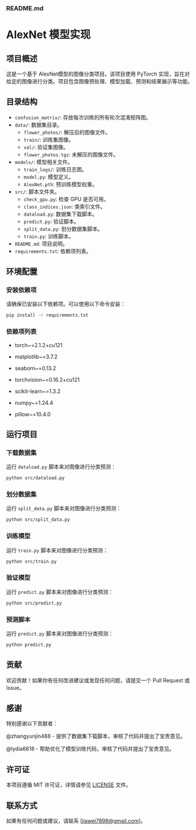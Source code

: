 ### README.md

# AlexNet 模型实现

## 项目概述

这是一个基于 AlexNet模型的图像分类项目。该项目使用 PyTorch 实现，旨在对给定的图像进行分类。项目包含图像预处理、模型加载、预测和结果展示等功能。

## 目录结构
- `confusion_matrix/`: 存放每次训练的所有轮次混淆矩阵图。
- `data/`: 数据集目录。
  - `flower_photos/`: 解压后的图像文件。
  - `train/`: 训练集图像。
  - `val/`: 验证集图像。
  - `flower_photos.tgz`: 未解压的图像文件。
- `models/`: 模型相关文件。
  - `train_logs/`: 训练日志图。
  - `model.py`: 模型定义。
  - `AlexNet.pth`: 预训练模型权重。
- `src/`: 脚本文件夹。
  - `check_gpu.py`: 检查 GPU 是否可用。
  - `class_indices.json`: 类索引文件。
  - `dataload.py`: 数据集下载脚本。
  - `predict.py`: 验证脚本。
  - `split_data.py`: 划分数据集脚本。
  - `train.py`: 训练脚本。
- `README.md`: 项目说明。
- `requirements.txt`: 依赖项列表。

## 环境配置

### 安装依赖项

请确保已安装以下依赖项。可以使用以下命令安装：

```sh
pip install -r requirements.txt
```

### 依赖项列表

- torch~=2.1.2+cu121

- matplotlib~=3.7.2
- seaborn~=0.13.2
- torchvision~=0.16.2+cu121
- scikit-learn~=1.3.2
- numpy~=1.24.4
- pillow~=10.4.0

## 运行项目

### 下载数据集

运行 `dataload.py` 脚本来对图像进行分类预测：

```sh
python src/dataload.py
```
### 划分数据集

运行 `split_data.py` 脚本来对图像进行分类预测：

```sh
python src/split_data.py
```
### 训练模型

运行 `train.py` 脚本来对图像进行分类预测：

```sh
python src/train.py
```
### 验证模型

运行 `predict.py` 脚本来对图像进行分类预测：

```sh
python src/predict.py
```
### 预测脚本

运行 `predict.py` 脚本来对图像进行分类预测：

```sh
python predict.py
```

## 贡献

欢迎贡献！如果你有任何改进建议或发现任何问题，请提交一个 Pull Request 或 Issue。

## 感谢
特别感谢以下贡献者：

@zhangyunjin488 - 提供了数据集下载脚本，审核了代码并提出了宝贵意见。

@lydia6618 - 帮助优化了模型训练代码，审核了代码并提出了宝贵意见。

## 许可证

本项目遵循 MIT 许可证，详情请参见 [LICENSE](LICENSE) 文件。

## 联系方式
如果有任何问题或建议，请联系 [jiawei7898@gmail.com]。
